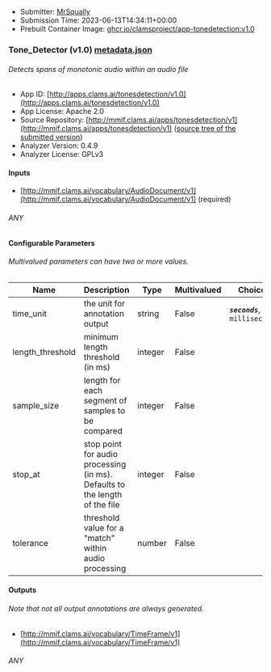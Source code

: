 
* Submitter: [MrSqually](https://github.com/MrSqually)
* Submission Time: 2023-06-13T14:34:11+00:00
* Prebuilt Container Image: [ghcr.io/clamsproject/app-tonedetection:v1.0](http://mmif.clams.ai/apps/tonesdetection/v1/pkgs/container/v1/v1.0)


### Tone_Detector (v1.0) [metadata.json](metadata.json)
###### Detects spans of monotonic audio within an audio file

* App ID: [http://apps.clams.ai/tonesdetection/v1.0](http://apps.clams.ai/tonesdetection/v1.0)
* App License: Apache 2.0
* Source Repository: [http://mmif.clams.ai/apps/tonesdetection/v1](http://mmif.clams.ai/apps/tonesdetection/v1) ([source tree of the submitted version](http://mmif.clams.ai/apps/tonesdetection/v1/tree/v1.0))
* Analyzer Version: 0.4.9
* Analyzer License: GPLv3


#### Inputs
* [http://mmif.clams.ai/vocabulary/AudioDocument/v1](http://mmif.clams.ai/vocabulary/AudioDocument/v1) (required)
###### ANY


#### Configurable Parameters
###### Multivalued parameters can have two or more values.

|Name|Description|Type|Multivalued|Choices|
|----|-----------|----|-----------|-------|
|time_unit|the unit for annotation output|string|False|**_`seconds`_**, `milliseconds`|
|length_threshold|minimum length threshold (in ms)|integer|False||
|sample_size|length for each segment of samples to be compared|integer|False||
|stop_at|stop point for audio processing (in ms). Defaults to the length of the file|integer|False||
|tolerance|threshold value for a "match" within audio processing|number|False||


#### Outputs
###### Note that not all output annotations are always generated.
* [http://mmif.clams.ai/vocabulary/TimeFrame/v1](http://mmif.clams.ai/vocabulary/TimeFrame/v1) 
###### ANY
